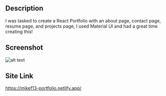 ## Description
I was tasked to create a React Portfolio with an about page, contact page, resume page, and projects page, I used Material UI and had a great time creating this!




## Screenshot
![alt text](./assets/images/portfolio.jpg "React Portfolio Website Screenshot")

## Site Link
https://mikef13-portfolio.netlify.app/



